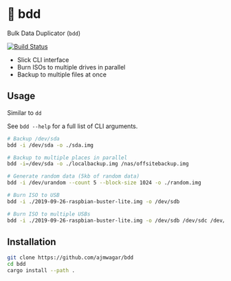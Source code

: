 # 💾 bdd
Bulk Data Duplicator (`bdd`)

[![Build Status](https://travis-ci.org/ajmwagar/bdd.svg?branch=master)](https://travis-ci.org/ajmwagar/bdd)

- Slick CLI interface
- Burn ISOs to multiple drives in parallel
- Backup to multiple files at once

## Usage
Similar to `dd`

See `bdd --help` for a full list of CLI arguments.

```bash
# Backup /dev/sda
bdd -i /dev/sda -o ./sda.img
```

```bash
# Backup to multiple places in parallel
bdd -i=/dev/sda -o ./localbackup.img /nas/offsitebackup.img
```

```bash
# Generate random data (5kb of random data)
bdd -i /dev/urandom --count 5 --block-size 1024 -o ./random.img
```

```bash
# Burn ISO to USB
bdd -i ./2019-09-26-raspbian-buster-lite.img -o /dev/sdb
```

```bash
# Burn ISO to multiple USBs
bdd -i ./2019-09-26-raspbian-buster-lite.img -o /dev/sdb /dev/sdc /dev/sdd
```

## Installation

```bash
git clone https://github.com/ajmwagar/bdd
cd bdd
cargo install --path .
```
